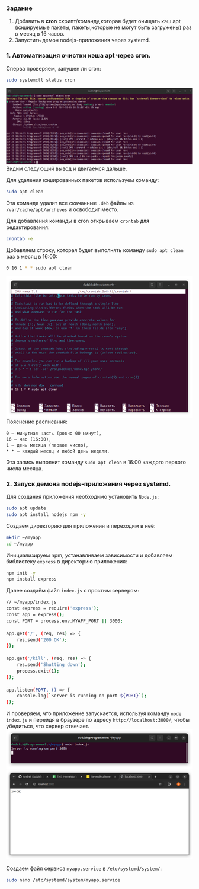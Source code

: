 ### Задание
1. Добавить в **cron** скрипт/команду,которая будет очищать кэш apt
(кэшируемые пакеты, пакеты,которые не могут быть загружены) раз в месяц в
16 часов.
2. Запустить демон nodejs-приложения через systemd.

### 1. Автоматизация очистки кэша apt через cron.

Сперва проверяем, запущен ли cron:
```Bash
sudo systemctl status cron
```
![alt text](images/cron1.png)
Видим следующий вывод и двигаемся дальше.

Для удаления кэшированных пакетов используем команду:
```Bash
sudo apt clean
```
Эта команда удалит все скачанные `.deb` файлы из `/var/cache/apt/archives` и освободит место.

Для добавления команды в cron открываем `crontab` для редактирования:
```Bash
crontab -e
```
Добавляем строку, которая будет выполнять команду `sudo apt clean` раз в месяц в 16:00:
```Bash
0 16 1 * * sudo apt clean
```
![alt text](images/cron2.png)
Пояснение расписания:

    0 — минутная часть (ровно 00 минут),
    16 — час (16:00),
    1 — день месяца (первое число),
    * * — каждый месяц и любой день недели.

Эта запись выполнит команду `sudo apt clean` в 16:00 каждого первого числа месяца.

### 2. Запуск демона nodejs-приложения через systemd.

Для создания приложения необходимо установить `Node.js`:
```Bash
sudo apt update
sudo apt install nodejs npm -y
```
Создаем директорию для приложения и переходим в неё:
```Bash
mkdir ~/myapp
cd ~/myapp
```
Инициализируем npm, устанавливаем зависимости и добавляем библиотеку `express` в директорию приложения:
```Bash
npm init -y
npm install express
```
Далее создаём файл `index.js` с простым сервером:
```Bash
// ~/myapp/index.js
const express = require('express');
const app = express();
const PORT = process.env.MYAPP_PORT || 3000;

app.get('/', (req, res) => {
    res.send('200 OK');
});

app.get('/kill', (req, res) => {
    res.send('Shutting down');
    process.exit(1);
});

app.listen(PORT, () => {
    console.log(`Server is running on port ${PORT}`);
});
```
И проверяем, что приложение запускается, используя команду `node index.js` и перейдя в браузере по адресу `http://localhost:3000/`, чтобы убедиться, что сервер отвечает.
![alt text](images/systemd1.png)
![alt text](images/systemd2.png)

Создаем файл сервиса `myapp.service` в `/etc/systemd/system/`:
```Bash
sudo nano /etc/systemd/system/myapp.service
```
